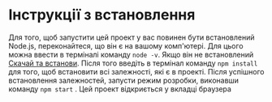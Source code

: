 # Інструкції з встановлення

Для того, щоб запустити цей проект у вас повинен бути встановлений Node.js,
переконайтеся, що він є на вашому комп'ютері. Для цього можна ввести в терміналі
команду `node -v`. Якщо він не встановлений
[Скачай та встанови](https://nodejs.org/en/). Після того введіть в термінал
команду `npm install` для того, щоб встановити всі залежності, які є в проекті.
Після успішного встановлення залежностей, запусти режим розробки, виконавши
команду `npm start` . Цей проект відкриється у вкладці браузера
